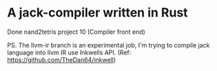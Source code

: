 # A jack-compiler written in Rust

Done nand2tetris project 10 (Compiler front end)

PS. The llvm-ir branch is an experimental job, I'm trying to compile jack language into llvm IR use Inkwells API. 
(Ref: https://github.com/TheDan64/inkwell)
